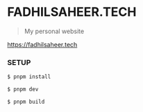 # FADHILSAHEER.TECH

> My personal website

https://fadhilsaheer.tech

### SETUP

```bash
$ pnpm install
```

```bash
$ pnpm dev
```

```bash
$ pnpm build
```
